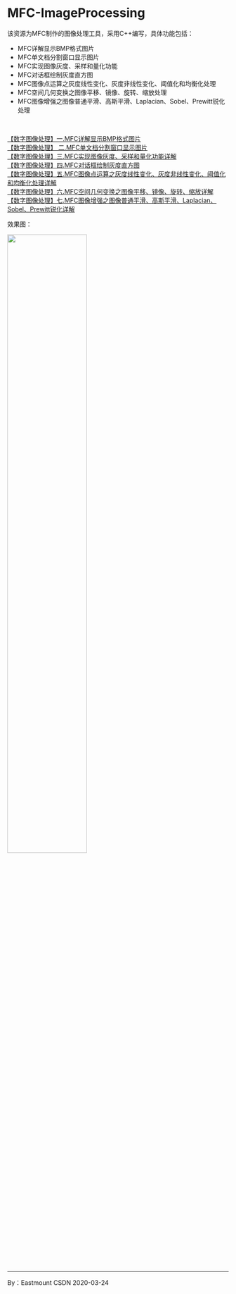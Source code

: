 # MFC-ImageProcessing
该资源为MFC制作的图像处理工具，采用C++编写，具体功能包括：
- MFC详解显示BMP格式图片
- MFC单文档分割窗口显示图片
- MFC实现图像灰度、采样和量化功能
- MFC对话框绘制灰度直方图
- MFC图像点运算之灰度线性变化、灰度非线性变化、阈值化和均衡化处理
- MFC空间几何变换之图像平移、镜像、旋转、缩放处理
- MFC图像增强之图像普通平滑、高斯平滑、Laplacian、Sobel、Prewitt锐化处理

<br />

[【数字图像处理】一.MFC详解显示BMP格式图片](https://blog.csdn.net/Eastmount/article/details/18238863) <br />
[【数字图像处理】 二.MFC单文档分割窗口显示图片](https://blog.csdn.net/Eastmount/article/details/18987539) <br />
[【数字图像处理】三.MFC实现图像灰度、采样和量化功能详解](https://blog.csdn.net/Eastmount/article/details/46010637) <br />
[【数字图像处理】四.MFC对话框绘制灰度直方图](https://blog.csdn.net/Eastmount/article/details/46237463) <br />
[【数字图像处理】五.MFC图像点运算之灰度线性变化、灰度非线性变化、阈值化和均衡化处理详解](https://blog.csdn.net/Eastmount/article/details/46312145)  <br />
[【数字图像处理】六.MFC空间几何变换之图像平移、镜像、旋转、缩放详解](https://blog.csdn.net/Eastmount/article/details/46345299)  <br />
[【数字图像处理】七.MFC图像增强之图像普通平滑、高斯平滑、Laplacian、Sobel、Prewitt锐化详解](https://blog.csdn.net/Eastmount/article/details/46378783)  <br />


效果图：

<img src="https://img-blog.csdn.net/20150608183302720" height="60%" width="60%" />

---

By：Eastmount CSDN 2020-03-24

